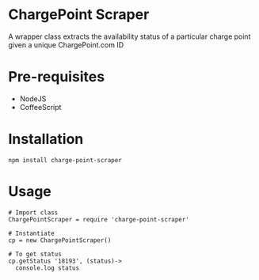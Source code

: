 # ChargePoint Scraper
A wrapper class extracts the availability status of a particular charge point given a unique ChargePoint.com ID


# Pre-requisites
- NodeJS
- CoffeeScript

# Installation
    npm install charge-point-scraper

# Usage
    
    # Import class
    ChargePointScraper = require 'charge-point-scraper'
    
    # Instantiate
    cp = new ChargePointScraper()
    
    # To get status
    cp.getStatus '18193', (status)->
      console.log status 
    